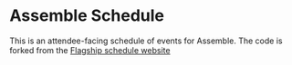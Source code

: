 # Assemble Schedule

This is an attendee-facing schedule of events for Assemble. The code is forked from the [Flagship schedule website](https://github.com/maxwofford/flagship-schedule)
